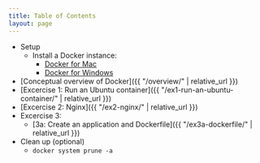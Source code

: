 ```yaml
---
title: Table of Contents
layout: page
---
```


- Setup
  - Install a Docker instance:
    - [Docker for Mac](https://store.docker.com/editions/community/docker-ce-desktop-mac)
    - [Docker for Windows](https://store.docker.com/editions/community/docker-ce-desktop-windows)
- [Conceptual overview of Docker]({{ "/overview/" | relative_url }})
- [Excercise 1: Run an Ubuntu container]({{ "/ex1-run-an-ubuntu-container/" | relative_url }})
- [Excercise 2: Nginx]({{ "/ex2-nginx/" | relative_url }})
- Excercise 3:
  - [3a: Create an application and Dockerfile]({{ "/ex3a-dockerfile/" | relative_url }})
- Clean up (optional)
  - `docker system prune -a`
